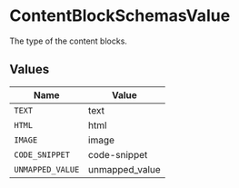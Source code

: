 # ContentBlockSchemasValue

The type of the content blocks.


## Values

| Name             | Value            |
| ---------------- | ---------------- |
| `TEXT`           | text             |
| `HTML`           | html             |
| `IMAGE`          | image            |
| `CODE_SNIPPET`   | code-snippet     |
| `UNMAPPED_VALUE` | unmapped_value   |
